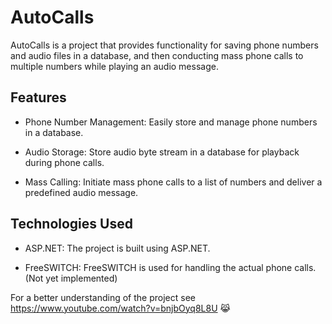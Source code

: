 # AutoCalls
AutoCalls is a project that provides functionality for saving phone numbers and audio files in a database, and then conducting mass phone calls to multiple numbers while playing an audio message.

## Features
- Phone Number Management: Easily store and manage phone numbers in a database.

- Audio Storage: Store audio byte stream in a database for playback during phone calls.

- Mass Calling: Initiate mass phone calls to a list of numbers and deliver a predefined audio message.

## Technologies Used
- ASP.NET: The project is built using ASP.NET.

- FreeSWITCH: FreeSWITCH is used for handling the actual phone calls. (Not yet implemented)

For a better understanding of the project see https://www.youtube.com/watch?v=bnjbOyq8L8U 😹
